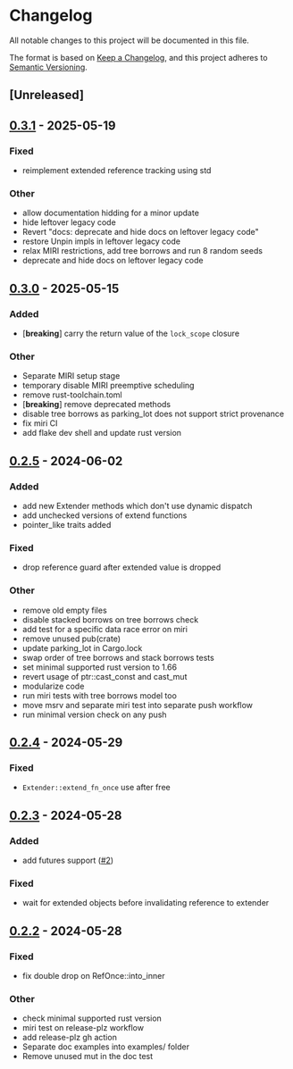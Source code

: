 # Changelog
All notable changes to this project will be documented in this file.

The format is based on [Keep a Changelog](https://keepachangelog.com/en/1.0.0/),
and this project adheres to [Semantic Versioning](https://semver.org/spec/v2.0.0.html).

## [Unreleased]

## [0.3.1](https://github.com/zetanumbers/scope-lock/compare/v0.3.0...v0.3.1) - 2025-05-19

### Fixed

- reimplement extended reference tracking using std

### Other

- allow documentation hidding for a minor update
- hide leftover legacy code
- Revert "docs: deprecate and hide docs on leftover legacy code"
- restore Unpin impls in leftover legacy code
- relax MIRI restrictions, add tree borrows and run 8 random seeds
- deprecate and hide docs on leftover legacy code

## [0.3.0](https://github.com/zetanumbers/scope-lock/compare/v0.2.5...v0.3.0) - 2025-05-15

### Added

- [**breaking**] carry the return value of the `lock_scope` closure

### Other

- Separate MIRI setup stage
- temporary disable MIRI preemptive scheduling
- remove rust-toolchain.toml
- [**breaking**] remove deprecated methods
- disable tree borrows as parking_lot does not support strict provenance
- fix miri CI
- add flake dev shell and update rust version

## [0.2.5](https://github.com/zetanumbers/scope-lock/compare/v0.2.4...v0.2.5) - 2024-06-02

### Added
- add new Extender methods which don't use dynamic dispatch
- add unchecked versions of extend functions
- pointer_like traits added

### Fixed
- drop reference guard after extended value is dropped

### Other
- remove old empty files
- disable stacked borrows on tree borrows check
- add test for a specific data race error on miri
- remove unused pub(crate)
- update parking_lot in Cargo.lock
- swap order of tree borrows and stack borrows tests
- set minimal supported rust version to 1.66
- revert usage of ptr::cast_const and cast_mut
- modularize code
- run miri tests with tree borrows model too
- move msrv and separate miri test into separate push workflow
- run minimal version check on any push

## [0.2.4](https://github.com/zetanumbers/scope-lock/compare/v0.2.3...v0.2.4) - 2024-05-29

### Fixed
- `Extender::extend_fn_once` use after free

## [0.2.3](https://github.com/zetanumbers/scope-lock/compare/v0.2.2...v0.2.3) - 2024-05-28

### Added
- add futures support ([#2](https://github.com/zetanumbers/scope-lock/pull/2))

### Fixed
- wait for extended objects before invalidating reference to extender

## [0.2.2](https://github.com/zetanumbers/scope-lock/compare/v0.2.1...v0.2.2) - 2024-05-28

### Fixed
- fix double drop on RefOnce::into_inner

### Other
- check minimal supported rust version
- miri test on release-plz workflow
- add release-plz gh action
- Separate doc examples into examples/ folder
- Remove unused mut in the doc test
